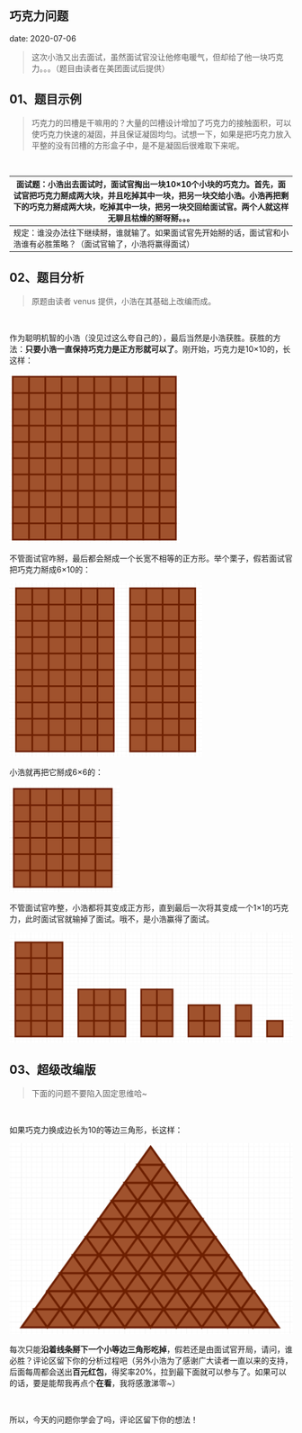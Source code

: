  
##	巧克力问题
date:	2020-07-06
 

> 这次小浩又出去面试，虽然面试官没让他修电暖气，但却给了他一块巧克力。。。（题目由读者在美团面试后提供）

## 01、题目示例

> 巧克力的凹槽是干嘛用的？大量的凹槽设计增加了巧克力的接触面积，可以使巧克力快速的凝固，并且保证凝固均匀。试想一下，如果是把巧克力放入平整的没有凹槽的方形盒子中，是不是凝固后很难取下来呢。

 <br/>

| 面试题：小浩出去面试时，面试官掏出一块10×10个小块的巧克力。首先，面试官把巧克力掰成两大块，并且吃掉其中一块，把另一块交给小浩。小浩再把剩下的巧克力掰成两大块，吃掉其中一块，把另一块交回给面试官。两个人就这样无聊且枯燥的掰呀掰。。。 |
| ------------------------------------------------------------ |
| 规定：谁没办法往下继续掰，谁就输了。如果面试官先开始掰的话，面试官和小浩谁有必胜策略？（面试官输了，小浩将赢得面试） |

## 02、题目分析

> 原题由读者 venus 提供，小浩在其基础上改编而成。

 <br/>

作为聪明机智的小浩（没见过这么夸自己的），最后当然是小浩获胜。获胜的方法：**只要小浩一直保持巧克力是正方形就可以了**。刚开始，巧克力是10×10的，长这样：

<img src="./609/1.jpg" alt="PNG" style="zoom: 50%;" />

不管面试官咋掰，最后都会掰成一个长宽不相等的正方形。举个栗子，假若面试官把巧克力掰成6×10的：

<img src="./609/2.jpg" alt="PNG" style="zoom: 50%;" />

小浩就再把它掰成6×6的：

<img src="./609/3.jpg" alt="PNG" style="zoom: 50%;" />

不管面试官咋整，小浩都将其变成正方形，直到最后一次将其变成一个1×1的巧克力，此时面试官就输掉了面试。哦不，是小浩赢得了面试。

<img src="./609/4.jpg" alt="PNG" style="zoom: 50%;" />

## 03、超级改编版

> 下面的问题不要陷入固定思维哈~

 <br/>

如果巧克力换成边长为10的等边三角形，长这样：

<img src="./609/5.jpg" alt="PNG" style="zoom: 50%;" />

每次只能**沿着线条掰下一个小等边三角形吃掉**，假若还是由面试官开局，请问，谁必胜？评论区留下你的分析过程吧（另外小浩为了感谢广大读者一直以来的支持，后面每周都会送出**百元红包**，得奖率20%，拉到最下面就可以参与了。如果可以的话，要是能帮我再点个**在看**，我将感激涕零~）

 <br/>

所以，今天的问题你学会了吗，评论区留下你的想法！

